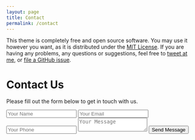 ```yaml
---
layout: page
title: Contact
permalink: /contact
---
```


This theme is completely free and open source software. You may use it however you want, as it is distributed under the [MIT License](http://choosealicense.com/licenses/mit/). If you are having any problems, any questions or suggestions, feel free to [tweet at me](https://twitter.com/intent/tweet?text=My%question%about%Millennial%is:%&amp;via=paululele), or [file a GitHub issue](https://github.com/lenpaul/Millennial/issues/new).

<div class="container">
    <h1>Contact Us</h1>
    <p>Please fill out the form below to get in touch with us.</p>
    <form action="PASTE_YOUR_GOOGLE_FORM_LINK_HERE" method="POST">
        <input type="text" name="entry.1234567890" placeholder="Your Name" required>
        <input type="email" name="entry.0987654321" placeholder="Your Email" required>
        <input type="tel" name="entry.1357924680" placeholder="Your Phone">
        <textarea name="entry.2468013579" placeholder="Your Message" required></textarea>
        <button type="submit">Send Message</button>
    </form>
</div>
